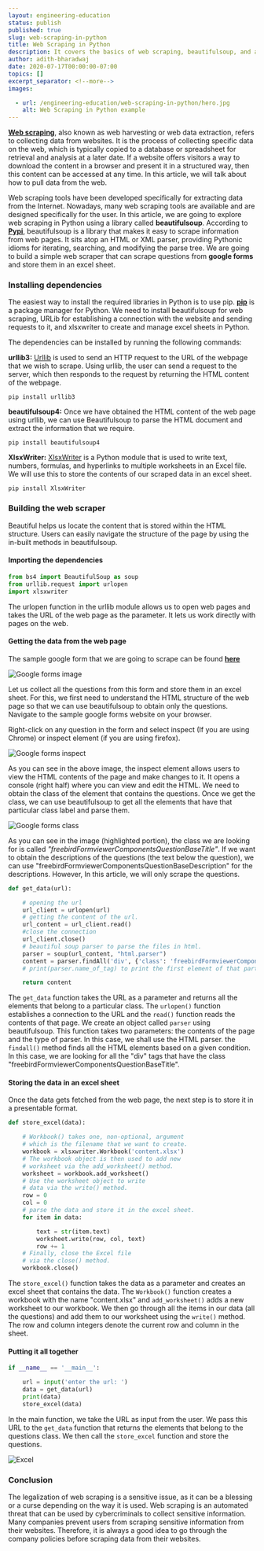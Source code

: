 ```yaml
---
layout: engineering-education
status: publish
published: true
slug: web-scraping-in-python
title: Web Scraping in Python
description: It covers the basics of web scraping, beautifulsoup, and a hands-on example on scraping google forms.
author: adith-bharadwaj
date: 2020-07-17T00:00:00-07:00
topics: []
excerpt_separator: <!--more-->
images:

  - url: /engineering-education/web-scraping-in-python/hero.jpg
    alt: Web Scraping in Python example
---
```

[**Web scraping**](https://en.wikipedia.org/wiki/Web_scraping), also known as web harvesting or web data extraction, refers to collecting data from websites. It is the process of collecting specific data on the web, which is typically copied to a database or spreadsheet for retrieval and analysis at a later date. If a website offers visitors a way to download the content in a browser and present it in a structured way, then this content can be accessed at any time. In this article, we will talk about how to pull data from the web.
<!--more-->

Web scraping tools have been developed specifically for extracting data from the Internet. Nowadays, many web scraping tools are available and are designed specifically for the user. In this article, we are going to explore web scraping in Python using a library called **beautifulsoup**. According to [**Pypi**](https://pypi.org/project/beautifulsoup4/),  beautifulsoup is a library that makes it easy to scrape information from web pages. It sits atop an HTML or XML parser, providing Pythonic idioms for iterating, searching, and modifying the parse tree. We are going to build a simple web scraper that can scrape questions from **google forms** and store them in an excel sheet.

### Installing dependencies
The easiest way to install the required libraries in Python is to use pip. [**pip**](https://pip.pypa.io/en/stable/) is a package manager for Python. We need to install beautifulsoup for web scraping, URLib for establishing a connection with the website and sending requests to it, and xlsxwriter to create and manage excel sheets in Python.

The dependencies can be installed by running the following commands:

**urllib3:**
[Urllib](https://docs.python.org/3/library/urllib.html) is used to send an HTTP request to the URL of the webpage that we wish to scrape. Using urllib, the user can send a request to the server, which then responds to the request by returning the HTML content of the webpage.

```
pip install urllib3
```

**beautifulsoup4:**
Once we have obtained the HTML content of the web page using urllib, we can use Beautifulsoup to parse the HTML document and extract the information that we require.

```
pip install beautifulsoup4
```

**XlsxWriter:**
[XlsxWriter](https://xlsxwriter.readthedocs.io/) is a Python module that is used to write text, numbers, formulas, and hyperlinks to multiple worksheets in an Excel file. We will use this to store the contents of our scraped data in an excel sheet.

```
pip install XlsxWriter
```

### Building the web scraper
Beautiful helps us locate the content that is stored within the HTML structure. Users can easily navigate the structure of the page by using the in-built methods in beautifulsoup.

#### Importing the dependencies

```python
from bs4 import BeautifulSoup as soup
from urllib.request import urlopen
import xlsxwriter  
```

The urlopen function in the urllib module allows us to open web pages and takes the URL of the web page as the parameter. It lets us work directly with pages on the web.

#### Getting the data from the web page
The sample google form that we are going to scrape can be found [**here**](https://docs.google.com/forms/d/e/1FAIpQLSeI8_vYyaJgM7SJM4Y9AWfLq-tglWZh6yt7bEXEOJr_L-hV1A/viewform?formkey=dGx0b1ZrTnoyZDgtYXItMWVBdVlQQWc6MQ)

![Google forms image](/engineering-education/web-scraping-in-python/google-forms.png)

Let us collect all the questions from this form and store them in an excel sheet. For this, we first need to understand the HTML structure of the web page so that we can use beautifulsoup to obtain only the questions. Navigate to the sample google forms website on your browser.

Right-click on any question in the form and select inspect (If you are using Chrome) or inspect element (if you are using firefox).

![Google forms inspect](/engineering-education/web-scraping-in-python/google-forms-inspect.png)

As you can see in the above image, the inspect element allows users to view the HTML contents of the page and make changes to it. It opens a console (right half) where you can view and edit the HTML. We need to obtain the class of the element that contains the questions. Once we get the class, we can use beautifulsoup to get all the elements that have that particular class label and parse them.

![Google forms class](/engineering-education/web-scraping-in-python/google-forms-class.png)

As you can see in the image (highlighted portion), the class we are looking for is called *"freebirdFormviewerComponentsQuestionBaseTitle"*. If we want to obtain the descriptions of the questions (the text below the question), we can use "freebirdFormviewerComponentsQuestionBaseDescription" for the descriptions. However, In this article, we will only scrape the questions.

```python
def get_data(url):

	# opening the url
	url_client = urlopen(url)
	# getting the content of the url.
	url_content = url_client.read()
	#close the connection
	url_client.close()
	# beautiful soup parser to parse the files in html.
	parser = soup(url_content, "html.parser")
	content = parser.findAll('div', {'class': 'freebirdFormviewerComponentsQuestionBaseTitle'})
	# print(parser.name_of_tag) to print the first element of that particular tag.

	return content
```

The `get_data` function takes the URL as a parameter and returns all the elements that belong to a particular class. The `urlopen()` function establishes a connection to the URL and the `read()` function reads the contents of that page. We create an object called `parser` using beautifulsoup. This function takes two parameters: the contents of the page and the type of parser. In this case, we shall use the HTML parser. the `findall()` method finds all the HTML elements based on a given condition. In this case, we are looking for all the "div" tags that have the class "freebirdFormviewerComponentsQuestionBaseTitle".

#### Storing the data in an excel sheet
Once the data gets fetched from the web page, the next step is to store it in a presentable format.

```python
def store_excel(data):

	# Workbook() takes one, non-optional, argument  
	# which is the filename that we want to create.
	workbook = xlsxwriter.Workbook('content.xlsx')   
	# The workbook object is then used to add new  
	# worksheet via the add_worksheet() method.
	worksheet = workbook.add_worksheet()   
	# Use the worksheet object to write
	# data via the write() method.
	row = 0
	col = 0
	# parse the data and store it in the excel sheet.
	for item in data:

		text = str(item.text)
		worksheet.write(row, col, text)
		row += 1
	# Finally, close the Excel file
	# via the close() method.
	workbook.close()
```

The `store_excel()` function takes the data as a parameter and creates an excel sheet that contains the data. The `Workbook()` function creates a workbook with the name "content.xlsx" and `add_worksheet()` adds a new worksheet to our workbook. We then go through all the items in our data (all the questions) and add them to our worksheet using the `write()` method. The row and column integers denote the current row and column in the sheet.

#### Putting it all together

```python
if __name__ == '__main__':

	url = input('enter the url: ')
	data = get_data(url)
	print(data)
	store_excel(data)

```

In the main function, we take the URL as input from the user. We pass this URL to the `get_data` function that returns the elements that belong to the questions class. We then call the `store_excel` function and store the questions.

![Excel](/engineering-education/web-scraping-in-python/excel.png)

### Conclusion
The legalization of web scraping is a sensitive issue, as it can be a blessing or a curse depending on the way it is used. Web scraping is an automated threat that can be used by cybercriminals to collect sensitive information. Many companies prevent users from scraping sensitive information from their websites. Therefore, it is always a good idea to go through the company policies before scraping data from their websites.
